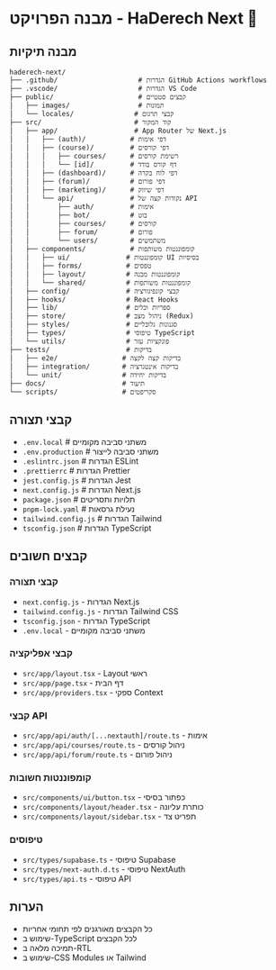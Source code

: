 # מבנה הפרויקט - HaDerech Next 📁

## מבנה תיקיות

```
haderech-next/
├── .github/                    # הגדרות GitHub Actions וworkflows
├── .vscode/                    # הגדרות VS Code
├── public/                     # קבצים סטטיים
│   ├── images/                 # תמונות
│   └── locales/               # קבצי תרגום
├── src/                       # קוד המקור
│   ├── app/                   # App Router של Next.js
│   │   ├── (auth)/           # דפי אימות
│   │   ├── (course)/         # דפי קורסים
│   │   │   ├── courses/      # רשימת קורסים
│   │   │   └── [id]/         # דף קורס בודד
│   │   ├── (dashboard)/      # דפי לוח בקרה
│   │   ├── (forum)/          # דפי פורום
│   │   ├── (marketing)/      # דפי שיווק
│   │   └── api/              # נקודות קצה של API
│   │       ├── auth/         # אימות
│   │       ├── bot/          # בוט
│   │       ├── courses/      # קורסים
│   │       ├── forum/        # פורום
│   │       └── users/        # משתמשים
│   ├── components/           # קומפוננטות משותפות
│   │   ├── ui/              # קומפוננטות UI בסיסיות
│   │   ├── forms/           # טפסים
│   │   ├── layout/          # קומפוננטות מבנה
│   │   └── shared/          # קומפוננטות משותפות
│   ├── config/              # קבצי קונפיגורציה
│   ├── hooks/               # React Hooks
│   ├── lib/                 # ספריות וכלים
│   ├── store/               # ניהול מצב (Redux)
│   ├── styles/              # סגנונות גלובליים
│   ├── types/               # טיפוסי TypeScript
│   └── utils/               # פונקציות עזר
├── tests/                   # בדיקות
│   ├── e2e/                # בדיקות קצה לקצה
│   ├── integration/        # בדיקות אינטגרציה
│   └── unit/               # בדיקות יחידה
├── docs/                   # תיעוד
└── scripts/                # סקריפטים
```

## קבצי תצורה

- `.env.local`             # משתני סביבה מקומיים
- `.env.production`        # משתני סביבה לייצור
- `.eslintrc.json`        # הגדרות ESLint
- `.prettierrc`           # הגדרות Prettier
- `jest.config.js`        # הגדרות Jest
- `next.config.js`        # הגדרות Next.js
- `package.json`          # תלויות ותסריטים
- `pnpm-lock.yaml`        # נעילת גרסאות
- `tailwind.config.js`    # הגדרות Tailwind
- `tsconfig.json`         # הגדרות TypeScript

## קבצים חשובים

### קבצי תצורה
- `next.config.js` - הגדרות Next.js
- `tailwind.config.js` - הגדרות Tailwind CSS
- `tsconfig.json` - הגדרות TypeScript
- `.env.local` - משתני סביבה מקומיים

### קבצי אפליקציה
- `src/app/layout.tsx` - Layout ראשי
- `src/app/page.tsx` - דף הבית
- `src/app/providers.tsx` - ספקי Context

### קבצי API
- `src/app/api/auth/[...nextauth]/route.ts` - אימות
- `src/app/api/courses/route.ts` - ניהול קורסים
- `src/app/api/forum/route.ts` - ניהול פורום

### קומפוננטות חשובות
- `src/components/ui/button.tsx` - כפתור בסיסי
- `src/components/layout/header.tsx` - כותרת עליונה
- `src/components/layout/sidebar.tsx` - תפריט צד

### טיפוסים
- `src/types/supabase.ts` - טיפוסי Supabase
- `src/types/next-auth.d.ts` - טיפוסי NextAuth
- `src/types/api.ts` - טיפוסי API

## הערות
- כל הקבצים מאורגנים לפי תחומי אחריות
- שימוש ב-TypeScript לכל הקבצים
- תמיכה מלאה ב-RTL
- שימוש ב-CSS Modules או Tailwind 